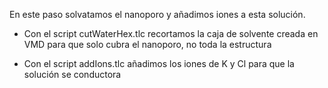 En este paso solvatamos el nanoporo y añadimos iones a esta solución.

- Con el script cutWaterHex.tlc recortamos la caja de solvente creada en VMD para que solo cubra el nanoporo, no toda la estructura
  
- Con el script addIons.tlc añadimos los iones de K y Cl para que la solución se conductora

